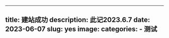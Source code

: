 ---
title: 建站成功
description: 此记2023.6.7
date: 2023-06-07
slug: yes
image: 
categories:
    - 测试
----
